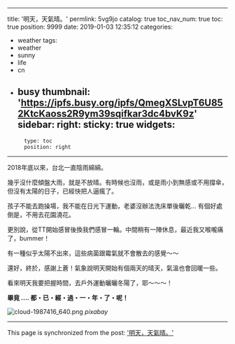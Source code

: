 
---
title: '明天，天氣晴。'
permlink: 5vg9jo
catalog: true
toc_nav_num: true
toc: true
position: 9999
date: 2019-01-03 12:35:12
categories:
- weather
tags:
- weather
- sunny
- life
- cn
- busy
thumbnail: 'https://ipfs.busy.org/ipfs/QmegXSLvpT6U852KtcKaoss2R9ym39sqifkar3dc4bvK9z'
sidebar:
    right:
        sticky: true
widgets:
    -
        type: toc
        position: right
---


2018年底以來，台北一直陰雨綿綿。

幾乎沒什麼傾盤大雨，就是不放晴。有時候也沒雨，或是雨小到無感或不用撐傘，但沒有太陽的日子，已經快把人逼瘋了。

孩子不能去跑操場，我不能在日光下運動，老婆沒辦法洗床單後曬乾... 有個好處倒是，不用去花園澆花。

更別說，從TT開始感冒後換我們感冒一輪。中間稍有一陣休息，最近我又喉嚨痛了，bummer！

有一種似乎太陽不出來，這些病菌跟霉氣就不會散去的感覺～～

還好，終於，感謝上蒼！氣象說明天開始有個兩天的晴天，氣溫也會回暖一些。

看來明天我要把握時間，去戶外運動曬曬冬陽了，耶～～～！

**畢竟 .... 都・已・經・過・一・年・了・呢！**

![cloud-1987416_640.png](https://ipfs.busy.org/ipfs/QmegXSLvpT6U852KtcKaoss2R9ym39sqifkar3dc4bvK9z)
*pixabay*




- - -

This page is synchronized from the post: ['明天，天氣晴。'](https://steemit.com/@deanliu/5vg9jo)
